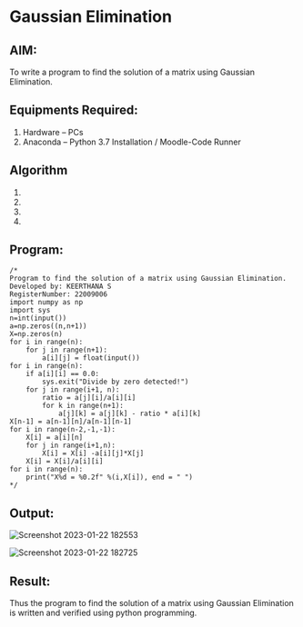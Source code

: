 # Gaussian Elimination

## AIM:
To write a program to find the solution of a matrix using Gaussian Elimination.

## Equipments Required:
1. Hardware – PCs
2. Anaconda – Python 3.7 Installation / Moodle-Code Runner

## Algorithm
1. 
2. 
3. 
4. 

## Program:
```
/*
Program to find the solution of a matrix using Gaussian Elimination.
Developed by: KEERTHANA S
RegisterNumber: 22009006
import numpy as np
import sys
n=int(input())
a=np.zeros((n,n+1))
X=np.zeros(n)
for i in range(n):
    for j in range(n+1):
        a[i][j] = float(input())
for i in range(n):
    if a[i][i] == 0.0:
        sys.exit("Divide by zero detected!")
    for j in range(i+1, n):
        ratio = a[j][i]/a[i][i]
        for k in range(n+1):
            a[j][k] = a[j][k] - ratio * a[i][k]
X[n-1] = a[n-1][n]/a[n-1][n-1]
for i in range(n-2,-1,-1):
    X[i] = a[i][n]
    for j in range(i+1,n):
        X[i] = X[i] -a[i][j]*X[j]
    X[i] = X[i]/a[i][i]
for i in range(n):
    print("X%d = %0.2f" %(i,X[i]), end = " ")
*/
```

## Output:

![Screenshot 2023-01-22 182553](https://user-images.githubusercontent.com/119477890/213916935-9d9a8d41-29c2-44ff-93c2-8c8f9dc58fe1.png)



![Screenshot 2023-01-22 182725](https://user-images.githubusercontent.com/119477890/213917025-114a6d72-1c36-4fc5-8ab2-231b42a5ee32.png)




## Result:
Thus the program to find the solution of a matrix using Gaussian Elimination is written and verified using python programming.

